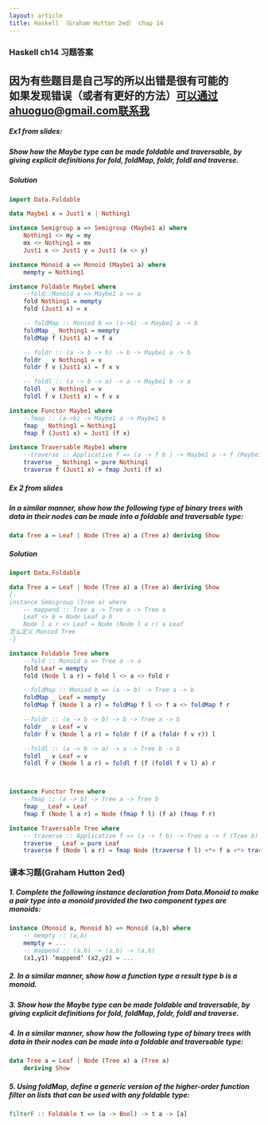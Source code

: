 ```yaml
---
layout: article
title: Haskell （Graham Hutton 2ed） chap 14
---
```


### Haskell ch14 习题答案
因为有些题目是自己写的所以出错是很有可能的  
如果发现错误（或者有更好的方法）可以通过ahuoguo@gmail.com联系我  
---

##### Ex1 from slides:   

##### Show how the Maybe type can be made foldable and traversable, by giving explicit definitions for fold, foldMap, foldr, foldl and traverse.  

##### Solution
```haskell
import Data.Foldable

data Maybe1 x = Just1 x | Nothing1

instance Semigroup a => Semigroup (Maybe1 a) where
    Nothing1 <> my = my
    mx <> Nothing1 = mx
    Just1 x <> Just1 y = Just1 (x <> y)

instance Monoid a => Monoid (Maybe1 a) where
    mempty = Nothing1

instance Foldable Maybe1 where
    --fold::Monoid a => Maybe1 a => a
    fold Nothing1 = mempty
    fold (Just1 x) = x

    -- foldMap :: Moniod b => (a->b) -> Maybe1 a -> b
    foldMap _ Nothing1 = mempty
    foldMap f (Just1 a) = f a

    -- foldr :: (a -> b -> b) -> b -> Maybe1 a -> b
    foldr _ v Nothing1 = v
    foldr f v (Just1 x) = f x v

    -- foldl :: (a -> b -> a) -> a -> Maybe1 b -> a
    foldl _ v Nothing1 = v
    foldl f v (Just1 x) = f v x

instance Functor Maybe1 where
    --fmap :: (a->b) -> Maybe1 a -> Maybe1 b
    fmap _ Nothing1 = Nothing1
    fmap f (Just1 x) = Just1 (f x)

instance Traversable Maybe1 where
    --traverse :: Applicative f => (a -> f b ) -> Maybe1 a -> f (Maybe1 b)
    traverse _ Nothing1 = pure Nothing1
    traverse f (Just1 x) = fmap Just1 (f x)
```

##### Ex 2 from slides

##### In a similar manner, show how the following type of binary trees with data in their nodes can be made into a foldable and traversable type:
```Haskell
data Tree a = Leaf | Node (Tree a) a (Tree a) deriving Show
```
##### Solution
```haskell
import Data.Foldable 

data Tree a = Leaf | Node (Tree a) a (Tree a) deriving Show
{-
instance Semigroup (Tree a) where
    -- mappend :: Tree a -> Tree a -> Tree a
    Leaf <> b = Node Leaf a b
    Node l a r <> Leaf = Node (Node l a r) a Leaf
怎么定义 Moniod Tree
-}

instance Foldable Tree where
    --fold :: Monoid a => Tree a -> a
    fold Leaf = mempty
    fold (Node l a r) = fold l <> a <> fold r

    --foldMap :: Moniod b => (a -> b) -> Tree a -> b
    foldMap _ Leaf = mempty
    foldMap f (Node l a r) = foldMap f l <> f a <> foldMap f r

    --foldr :: (a -> b -> b) -> b -> Tree a -> b
    foldr _ v Leaf = v
    foldr f v (Node l a r) = foldr f (f a (foldr f v r)) l

    --foldl :: (a -> b -> a) -> a -> Tree b -> b
    foldl _ v Leaf = v
    foldl f v (Node l a r) = foldl f (f (foldl f v l) a) r



instance Functor Tree where
    --fmap :: (a -> b) -> Tree a -> Tree b
    fmap _ Leaf = Leaf
    fmap f (Node l a r) = Node (fmap f l) (f a) (fmap f r)

instance Traversable Tree where
    -- traverse :: Applicative f => (a -> f b) -> Tree a -> f (Tree b)
    traverse _ Leaf = pure Leaf
    traverse f (Node l a r) = fmap Node (traverse f l) <*> f a <*> traverse f r
```

### 课本习题(Graham Hutton 2ed)

##### 1. Complete the following instance declaration from Data.Monoid to make a pair type into a monoid provided the two component types are monoids:
```Haskell
instance (Monoid a, Monoid b) => Monoid (a,b) where 
    -- mempty :: (a,b)
    mempty = ...
    -- mappend :: (a,b) -> (a,b) -> (a,b) 
    (x1,y1) ‘mappend‘ (x2,y2) = ...
```
   
##### 2. In a similar manner, show how a function type a result type b is a monoid.   

##### 3. Show how the Maybe type can be made foldable and traversable, by giving explicit definitions for *fold*, *foldMap*, *foldr*, *foldl* and *traverse*.  

##### 4.  In a similar manner, show how the following type of binary trees with data in their nodes can be made into a foldable and traversable type:
```Haskell
data Tree a = Leaf | Node (Tree a) a (Tree a) 
    deriving Show
```

##### 5. Using foldMap, define a generic version of the higher-order function filter on lists that can be used with any foldable type:
```Haskell
filterF :: Foldable t => (a -> Bool) -> t a -> [a]
```
